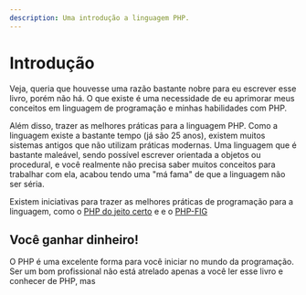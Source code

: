 ```yaml
---
description: Uma introdução a linguagem PHP.
---
```


# Introdução

Veja, queria que houvesse uma razão bastante nobre para eu escrever esse livro, porém não há. O que existe é uma necessidade de eu aprimorar meus conceitos em linguagem de programação e minhas habilidades com PHP.

Além disso, trazer as melhores práticas para a linguagem PHP. Como a linguagem existe a bastante tempo \(já são 25 anos\), existem muitos sistemas antigos que não utilizam práticas modernas. Uma linguagem que é bastante maleável, sendo possível escrever orientada a objetos ou procedural, e você realmente não precisa saber muitos conceitos para trabalhar com ela, acabou tendo uma "má fama" de que a linguagem não ser séria.

Existem iniciativas para trazer as melhores práticas de programação para a linguagem, como o [PHP do jeito certo](http://br.phptherightway.com/) e e o [PHP-FIG](https://www.php-fig.org/)

## Você ganhar dinheiro!

O PHP é uma excelente forma para você iniciar no mundo da programação. Ser um bom profissional não está atrelado apenas a você ler esse livro e conhecer de PHP, mas

